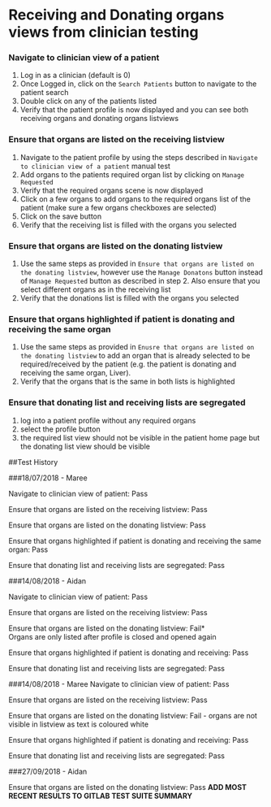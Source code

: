 # Receiving and Donating organs views from clinician testing

### Navigate to clinician view of a patient
1. Log in as a clinician (default is 0)
2. Once Logged in, click on the `Search Patients` button to navigate to the patient search
3. Double click on any of the patients listed
4. Verify that the patient profile is now displayed and you can see both receiving organs and donating organs listviews

### Ensure that organs are listed on the receiving listview
1. Navigate to the patient profile by using the steps described in `Navigate to clinician view of a patient` manual test
2. Add organs to the patients required organ list by clicking on `Manage Requested`
3. Verify that the required organs scene is now displayed
4. Click on a few organs to add organs to the required organs list of the patient (make sure a few organs checkboxes are selected)
5. Click on the save button
6. Verify that the receiving list is filled with the organs you selected

### Ensure that organs are listed on the donating listview
1. Use the same steps as provided in `Ensure that organs are listed on the donating listview`, however use the `Manage Donatons` button instead of `Manage Requested` button as described in step 2. Also ensure that you select different organs as in the receiving list
2. Verify that the donations list is filled with the organs you selected

### Ensure that organs highlighted if patient is donating and receiving the same organ
1. Use the same steps as provided in `Enusre that organs are listed on the donating listview` to add an organ that is already selected to be required/received by the patient (e.g. the patient is donating and receiving the same organ, Liver).
2. Verify that the organs that is the same in both lists is highlighted

### Ensure that donating list and receiving lists are segregated
1. log into a patient profile without any required organs
2. select the profile button
3. the required list view should not be visible in the patient home page but the donating list view should be visible

##Test History

###18/07/2018 - Maree

Navigate to clinician view of patient: Pass

Ensure that organs are listed on the receiving listview: Pass

Ensure that organs are listed on the donating listview: Pass

Ensure that organs highlighted if patient is donating and receiving the same organ: Pass

Ensure that donating list and receiving lists are segregated: Pass

###14/08/2018 - Aidan

Navigate to clinician view of patient: Pass

Ensure that organs are listed on the receiving listview: Pass

Ensure that organs are listed on the donating listview: Fail*  
Organs are only listed after profile is closed and opened again

Ensure that organs highlighted if patient is donating and receiving: Pass

Ensure that donating list and receiving lists are segregated: Pass

###14/08/2018 - Maree
Navigate to clinician view of patient: Pass

Ensure that organs are listed on the receiving listview: Pass

Ensure that organs are listed on the donating listview: Fail - organs are not visible in listview as text is coloured white

Ensure that organs highlighted if patient is donating and receiving: Pass

Ensure that donating list and receiving lists are segregated: Pass

###27/09/2018 - Aidan

Ensure that organs are listed on the donating listview: Pass
**ADD MOST RECENT RESULTS TO GITLAB TEST SUITE SUMMARY**
